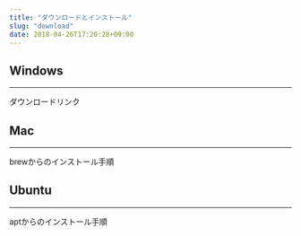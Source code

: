 ```yaml
---
title: "ダウンロードとインストール"
slug: "download"
date: 2018-04-26T17:20:28+09:00
---
```


## Windows
***
ダウンロードリンク


## Mac
***
brewからのインストール手順



## Ubuntu
***
aptからのインストール手順

